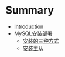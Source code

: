# Summary

* [Introduction](README.md)
* MySQL安装部署
  * [安装的三种方式](C01_install/01_01_install.md)
  * [安装主从](01_02_ms.md)

